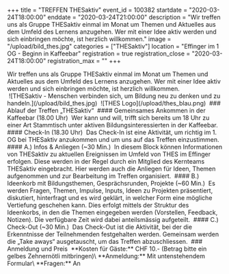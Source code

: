 +++
title = "TREFFEN THESaktiv"
event_id = 100382
startdate = "2020-03-24T18:00:00"
enddate = "2020-03-24T21:00:00"
description = "Wir treffen uns als Gruppe THESaktiv einmal im Monat um Themen und Aktuelles aus dem Umfeld des Lernens anzugehen. Wer mit einer Idee aktiv werden und sich einbringen möchte, ist herzlich willkommen."
image = "/upload/bild_thes.jpg"
categories = ["THESaktiv"]
location = "Effinger im 1 OG - Beginn in Kaffeebar"
registration = true
registration_close = "2020-03-24T18:00:00"
registration_max = ""
+++
<div class="lead">
Wir treffen uns als Gruppe THESaktiv einmal im Monat um Themen und Aktuelles aus dem Umfeld des Lernens anzugehen. Wer mit einer Idee aktiv werden und sich einbringen möchte, ist herzlich willkommen. 
</div>
﻿
![THESaktiv - Menschen verbinden sich, um Bildung neu zu denken und zu handeln.](/upload/bild_thes.jpg)
﻿
![THES Logo](/upload/thes_blau.png)
﻿
### Ablauf  der Treffen „THESaktiv“
﻿
#### Gemeinsames Ankommen in der Kaffeebar (18.00 Uhr)
﻿
Wer kann und will, trifft sich bereits um 18 Uhr zu einer Art Stammtisch unter aktiven Bildungsinteressierten in der Kaffeebar.
﻿
#### Check-In (18.30 Uhr)
﻿
Das Check-In ist eine Aktivität, um richtig im 1. OG bei THESaktiv anzukommen und um uns auf das Treffen einzustimmen.
﻿
#### A.) Infos & Anliegen (~30 Min.)
﻿
In diesem Block können Informationen von THESaktiv zu aktuellen Ereignissen im Umfeld von THES im Effinger erfolgen. 
Diese werden in der Regel durch ein Mitglied des Kernteams THESaktiv eingebracht. Hier werden auch die Anliegen für Ideen, Themen aufgenommen und zur Bearbeitung im Treffen organisiert.
﻿
#### B.) Ideenkorb mit Bildungsthemen, Gesprächsrunden, Projekte (~60 Min.)
﻿
Es werden Fragen, Themen, Impulse, Inputs, Ideen zu Projekten präsentiert, diskutiert, hinterfragt und es wird geklärt, in welcher Form eine mögliche Vertiefung geschehen kann. Dies erfolgt mittels der Struktur des Ideenkorbs, in den die Themen eingegeben werden (Vorstellen, Feedback, Notizen). Die verfügbare Zeit wird dabei anteilsmässig aufgeteilt.
﻿
#### C.) Check-Out (~30 Min.)
﻿
Das Check-Out ist die Aktivität, bei der die Erkenntnisse der Teilnehmenden festgehalten werden. 
Gemeinsam werden die „Take aways“ ausgetauscht, um das Treffen abzuschliessen.
﻿
### Anmeldung und Preis
﻿
**Kosten für Gäste:** CHF 10.- (Betrag bitte ein gelbes Zehnernötli mitbringen)\
**Anmeldung:** Mit untenstehendem Formular\
**Fragen:** An <mailto:markus@effinger.ch>

